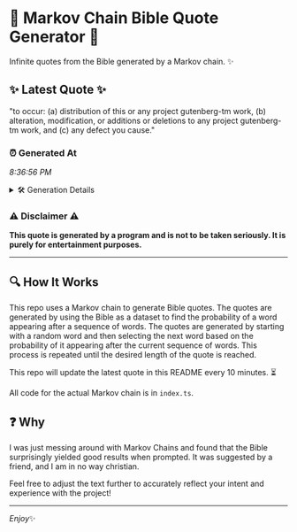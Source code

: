 # 📖 Markov Chain Bible Quote Generator 📖

Infinite quotes from the Bible generated by a Markov chain. ✨

## ✨ Latest Quote ✨
"to occur: (a) distribution of this or any project gutenberg-tm work, (b) alteration, modification, or additions or deletions to any project gutenberg-tm work, and (c) any defect you cause."

### ⏰ Generated At
*8:36:56 PM*

<details>
    <summary>🛠️ Generation Details</summary>
    <p>
        <strong>🌱 Seed:</strong> to<br>
        <strong>🔄 Iterations:</strong> 28<br>
        <strong>📜 Context History:</strong><br>[ to ]: occur:<br>[ to, occur: ]: (a)<br>[ to, occur:, (a) ]: distribution<br>[ to, occur:, (a), distribution ]: of<br>[ to, occur:, (a), distribution, of ]: this<br>[ to, occur:, (a), distribution, of, this ]: or<br>[ occur:, (a), distribution, of, this, or ]: any<br>[ (a), distribution, of, this, or, any ]: project<br>[ distribution, of, this, or, any, project ]: gutenberg-tm<br>[ of, this, or, any, project, gutenberg-tm ]: work,<br>[ this, or, any, project, gutenberg-tm, work, ]: (b)<br>[ or, any, project, gutenberg-tm, work,, (b) ]: alteration,<br>[ any, project, gutenberg-tm, work,, (b), alteration, ]: modification,<br>[ project, gutenberg-tm, work,, (b), alteration,, modification, ]: or<br>[ gutenberg-tm, work,, (b), alteration,, modification,, or ]: additions<br>[ work,, (b), alteration,, modification,, or, additions ]: or<br>[ (b), alteration,, modification,, or, additions, or ]: deletions<br>[ alteration,, modification,, or, additions, or, deletions ]: to<br>[ modification,, or, additions, or, deletions, to ]: any<br>[ or, additions, or, deletions, to, any ]: project<br>[ additions, or, deletions, to, any, project ]: gutenberg-tm<br>[ or, deletions, to, any, project, gutenberg-tm ]: work,<br>[ deletions, to, any, project, gutenberg-tm, work, ]: and<br>[ to, any, project, gutenberg-tm, work,, and ]: (c)<br>[ any, project, gutenberg-tm, work,, and, (c) ]: any<br>[ project, gutenberg-tm, work,, and, (c), any ]: defect<br>[ gutenberg-tm, work,, and, (c), any, defect ]: you<br>[ work,, and, (c), any, defect, you ]: cause.<br>
    </p>
</details>

### ⚠️ Disclaimer ⚠️
**This quote is generated by a program and is not to be taken seriously. It is purely for entertainment purposes.**

---

## 🔍 How It Works

This repo uses a Markov chain to generate Bible quotes. The quotes are generated by using the Bible as a dataset to find the probability of a word appearing after a sequence of words. The quotes are generated by starting with a random word and then selecting the next word based on the probability of it appearing after the current sequence of words. This process is repeated until the desired length of the quote is reached.

This repo will update the latest quote in this README every 10 minutes. ⏳

All code for the actual Markov chain is in `index.ts`.

## ❓ Why

I was just messing around with Markov Chains and found that the Bible surprisingly yielded good results when prompted. 
It was suggested by a friend, and I am in no way christian.

Feel free to adjust the text further to accurately reflect your intent and experience with the project!

---

*Enjoy*✨
